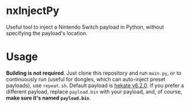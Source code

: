 # nxInjectPy
Useful tool to inject a Nintendo Switch payload in Python, without specifying the payload's location.

# Usage
**Building is not required**. Just clone this repository and run `main.py`, or to continuously run (useful for dongles, which can auto-inject preset payloads), use `repeat.sh`. Default payload is [hekate v6.2.0](https://github.com/CTCaer/hekate/releases/tag/v6.2.0). If you prefer a different payload, replace `payload.bin` with your payload, and, of course, **make sure it's named `payload.bin`**.
